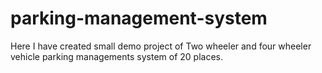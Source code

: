 # parking-management-system
Here I have created small demo project of Two wheeler and four wheeler vehicle parking managements system of 20 places.
